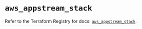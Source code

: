 # `aws_appstream_stack`

Refer to the Terraform Registry for docs: [`aws_appstream_stack`](https://registry.terraform.io/providers/hashicorp/aws/6.14.1/docs/resources/appstream_stack).
